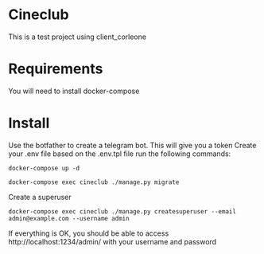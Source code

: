 # Cineclub

This is a test project using client_corleone

# Requirements

You will need to install docker-compose

# Install

Use the botfather to create a telegram bot. This will give you a token
Create your .env file based on the .env.tpl file
run the following commands:

```
docker-compose up -d
```

```
docker-compose exec cineclub ./manage.py migrate
```

Create a superuser

```
docker-compose exec cineclub ./manage.py createsuperuser --email admin@example.com --username admin
```

If everything is OK, you should be able to access http://localhost:1234/admin/ with your username
and password
